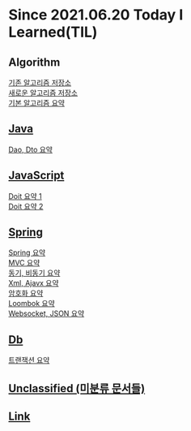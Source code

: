 Since 2021.06.20 Today I Learned(TIL) 
==========
Algorithm
---------
[기존 알고리즘 저장소](https://github.com/lvalentine6/algorithm)   
[새로운 알고리즘 저장소](https://github.com/lvalentine6/IntellJ_algorithm)    
[기본 알고리즘 요약](https://github.com/lvalentine6/TIL/tree/main/Algorithm)    

[Java](https://github.com/lvalentine6/TIL/tree/main/Java) 
--------
[Dao, Dto 요약](https://github.com/lvalentine6/TIL/blob/main/Java/dao_dto_vo.md)

[JavaScript](https://github.com/lvalentine6/TIL/tree/main/Js)
-----------
[Doit 요약 1](https://github.com/lvalentine6/TIL/blob/main/Js/doit-js1.md)    
[Doit 요약 2](https://github.com/lvalentine6/TIL/blob/main/Js/doit-js2.md)      

[Spring](https://github.com/lvalentine6/TIL/tree/main/Spring)
--------
[Spring 요약](https://github.com/lvalentine6/TIL/blob/main/Spring/spring.md)        
[MVC 요약](https://github.com/lvalentine6/TIL/blob/main/Spring/mvc.md)       
[동기, 비동기 요약](https://github.com/lvalentine6/TIL/blob/main/Spring/Synchronous%2CAsynchronous.md)     
[Xml, Ajavx 요약](https://github.com/lvalentine6/TIL/blob/main/Spring/ajax.md)       
[암호화 요약](https://github.com/lvalentine6/TIL/blob/main/Spring/encrypt.md)       
[Loombok 요약](https://github.com/lvalentine6/TIL/blob/main/Spring/lombok.md)      
[Websocket, JSON 요약](https://github.com/lvalentine6/TIL/blob/main/Spring/websocket.md)        

[Db](https://github.com/lvalentine6/TIL/tree/main/Db)
--------
[트랜잭션 요약](https://github.com/lvalentine6/TIL/blob/main/Db/transaction.md)        

[Unclassified (미분류 문서들)](https://github.com/lvalentine6/TIL/tree/main/Unclassified)
---------

[Link](https://github.com/lvalentine6/TIL/blob/main/Link/link.md)
---------
